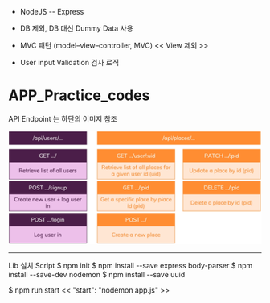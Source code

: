   + NodeJS -- Express

  + DB 제외, DB 대신 Dummy Data 사용

  + MVC 패턴 (model–view–controller, MVC)  << View 제외 >>

  + User input Validation 검사 로직

# APP_Practice_codes

API Endpoint 는 하단의 이미지 참조

![alt text](image.png)

-----------------------------------------------

Lib 설치 Script
$ npm init
$ npm install --save express body-parser
$ npm install --save-dev nodemon
$ npm install --save uuid

$ npm run start
<< "start": "nodemon app.js" >>